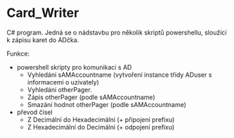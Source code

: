 # Card_Writer
C# program. Jedná se o nádstavbu pro několik skriptů powershellu, sloužící k zápisu karet do ADčka. 

Funkce: 
- powershell skripty pro komunikaci s AD
  - Vyhledání sAMAccountname (vytvoření instance třídy ADuser s informacemi o uzivately)
  - Vyhledání otherPager.
  - Zápis otherPager (podle sAMAccountname)
  - Smazání hodnot otherPager (podle sAMAccountname)
- převod čísel
  - Z Decimální do Hexadecimální (+ připojení prefixu)
  - Z Hexadecimální do Decimální (+ odpojení  prefixu)
